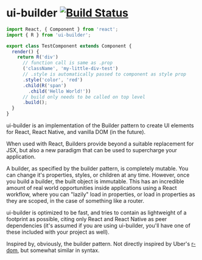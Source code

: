 ui-builder [![Build Status](https://travis-ci.org/mbullington/ui-builder.svg?branch=master)](https://travis-ci.org/mbullington/ui-builder)
===

```js
import React, { Component } from 'react';
import { R } from 'ui-builder';

export class TestComponent extends Component {
  render() {
    return R('div')
      // function call is same as .prop
      ('className', 'my-little-div-test')
      // .style is automatically passed to component as style prop
      .style('color', 'red')
      .child(R('span')
        .child('Hello World!'))
      // build only needs to be called on top level
      .build();
  }
}
```

ui-builder is an implementation of the Builder pattern to create UI elements for
React, React Native, and vanilla DOM (in the future).

When used with React, Builders provide beyond a suitable replacement for JSX,
but also a new paradigm that can be used to supercharge your application.

A builder, as specified by the builder pattern, is completely mutable. You
can change it's properties, styles, or children at any time. However, once you
build a builder, the built object is immutable. This has an incredible amount
of real world opportunities inside applications using a React workflow, where
you can "lazily" load in properties, or load in properties as they are scoped,
in the case of something like a router.

ui-builder is optimized to be fast, and tries to contain as lightweight of a
footprint as possible, citing only React and React Native as peer dependencies
(it's assumed if you are using ui-builder, you'll have one of these included
with your project as well).

Inspired by, obviously, the builder pattern. Not directly inspired by Uber's
[r-dom](https://github.com/uber/r-dom), but somewhat similar in syntax.
